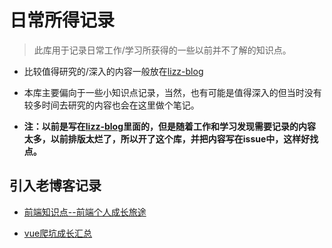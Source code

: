 # 日常所得记录

> 此库用于记录日常工作/学习所获得的一些以前并不了解的知识点。

- 比较值得研究的/深入的内容一般放在<a href="https://github.com/lizhongzhen11/lizz-blog">lizz-blog</a>

- 本库主要偏向于一些小知识点记录，当然，也有可能是值得深入的但当时没有较多时间去研究的内容也会在这里做个笔记。

- **注：以前是写在<a href="https://github.com/lizhongzhen11/lizz-blog">lizz-blog</a>里面的，但是随着工作和学习发现需要记录的内容太多，以前排版太烂了，所以开了这个库，并把内容写在issue中，这样好找点。**

## 引入老博客记录

- <a href="https://lizhongzhen11.github.io/2018/01/02/%E5%B0%8F%E7%9F%A5%E8%AF%86%E7%82%B9/">前端知识点--前端个人成长旅途</a>

- <a href="https://lizhongzhen11.github.io/2018/04/26/vueGrow/">vue爬坑成长汇总</a>